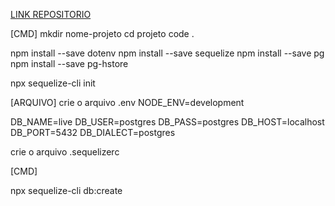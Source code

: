[LINK REPOSITORIO](https://github.com/devtvas/node_sequelize)

[CMD]
mkdir nome-projeto
cd projeto
code .

npm install --save dotenv
npm install --save sequelize 
npm install --save pg
npm install --save pg-hstore

npx sequelize-cli init

[ARQUIVO]
crie o arquivo .env
NODE_ENV=development

DB_NAME=live
DB_USER=postgres
DB_PASS=postgres
DB_HOST=localhost
DB_PORT=5432
DB_DIALECT=postgres

crie o arquivo .sequelizerc

[CMD]

npx sequelize-cli db:create
